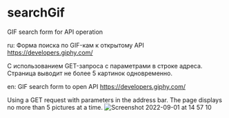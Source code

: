 # searchGif
GIF search form for API operation

ru: Форма поиска по GIF-кам к открытому API  https://developers.giphy.com/ 

С использованием  GET-запроса с параметрами в строке адреса. Страница  выводит не более 5 картинок одновременно.

en: GIF search form to open API https://developers.giphy.com/
    
Using a GET request with parameters in the address bar. The page displays no more than 5 pictures at a time.
![Screenshot 2022-09-01 at 14 57 10](https://user-images.githubusercontent.com/85016619/187911849-5d35d1ac-85ce-4532-92eb-d69106e14a24.png)
